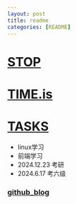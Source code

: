 ```yaml
---
layout: post
title: readme
categories: [README]
---
```


# [STOP](#)

# [TIME.is](https://beijing-time.org/)

# [TASKS](https://wasttask.github.io/tasks.html)

- linux学习
- 前端学习
- 2024.12.23 考研
- 2024.6.17 考六级

### [github_blog](https://wsttask.github.io)
